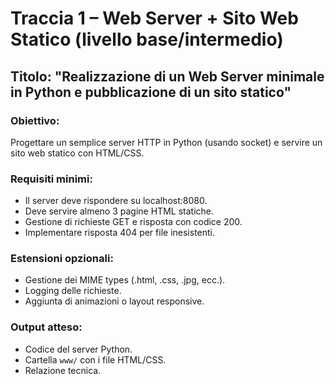 # Traccia 1 – Web Server + Sito Web Statico (livello base/intermedio)

## Titolo: "Realizzazione di un Web Server minimale in Python e pubblicazione di un sito statico"

### Obiettivo:
Progettare un semplice server HTTP in Python (usando socket) e servire un sito web statico con HTML/CSS.

### Requisiti minimi:
- Il server deve rispondere su localhost:8080.
- Deve servire almeno 3 pagine HTML statiche.
- Gestione di richieste GET e risposta con codice 200.
- Implementare risposta 404 per file inesistenti.

### Estensioni opzionali:
- Gestione dei MIME types (.html, .css, .jpg, ecc.).
- Logging delle richieste.
- Aggiunta di animazioni o layout responsive.

### Output atteso:
- Codice del server Python.
- Cartella `www/` con i file HTML/CSS.
- Relazione tecnica.
